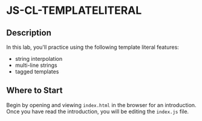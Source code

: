 # JS-CL-TEMPLATELITERAL

## Description

In this lab, you'll practice using the following template literal features:
- string interpolation
- multi-line strings
- tagged templates


## Where to Start

Begin by opening and viewing `index.html` in the browser for an introduction. Once you have read the introduction, you will be editing the `index.js` file.





